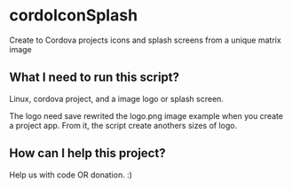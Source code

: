 # cordoIconSplash
Create to Cordova projects icons and splash screens from a unique matrix image


## What I need to run this script?

Linux, cordova project, and a image logo or splash screen.

The logo need save rewrited the logo.png image example when you create a project app.
From it, the script create anothers sizes of logo.

## How can I help this project?

Help us with code OR donation. :)
